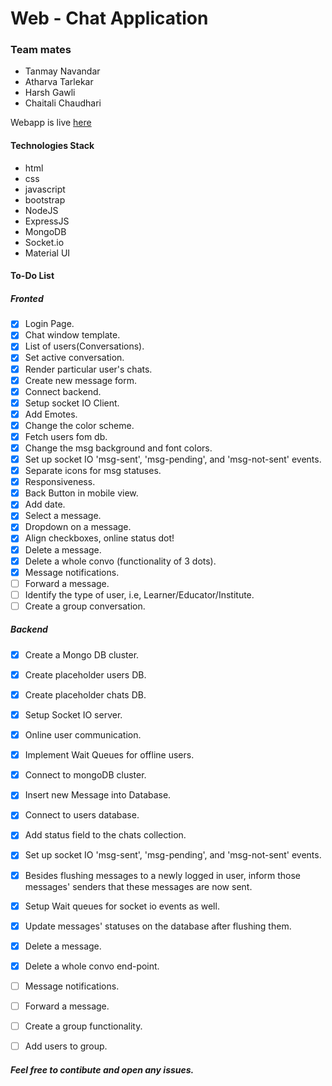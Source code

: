 
# Web - Chat Application

### Team mates 
- Tanmay Navandar
- Atharva Tarlekar
- Harsh Gawli
- Chaitali Chaudhari
  
Webapp is live [here](http://yml-chat-app.herokuapp.com/)

#### Technologies Stack
- html
- css
- javascript
- bootstrap
- NodeJS
- ExpressJS
- MongoDB
- Socket.io
- Material UI
  
#### To-Do List
##### Fronted
- [x] Login Page.
- [x] Chat window template.
- [x] List of users(Conversations).
- [x] Set active conversation.
- [x] Render particular user's chats.
- [x] Create new message form.
- [x] Connect backend.
- [x] Setup socket IO Client.
- [x] Add Emotes.
- [x] Change the color scheme.
- [x] Fetch users fom db.
- [x] Change the msg background and font colors.
- [x] Set up socket IO 'msg-sent', 'msg-pending', and 'msg-not-sent' events.
- [x] Separate icons for msg statuses.
- [x] Responsiveness.
- [x] Back Button in mobile view.
- [x] Add date.
- [x] Select a message.
- [x] Dropdown on a message.
- [x] Align checkboxes, online status dot!
- [x] Delete a message.
- [x] Delete a whole convo (functionality of 3 dots).
- [x] Message notifications.
- [ ] Forward a message.
- [ ] Identify the type of user, i.e, Learner/Educator/Institute.
- [ ] Create a group conversation.

##### Backend
- [x] Create a Mongo DB cluster.
- [x] Create placeholder users DB.
- [x] Create placeholder chats DB.
- [x] Setup Socket IO server.
- [x] Online user communication.
- [x] Implement Wait Queues for offline users.
- [x] Connect to mongoDB cluster.
- [x] Insert new Message into Database.
- [x] Connect to users database.
- [x] Add status field to the chats collection.
- [x] Set up socket IO 'msg-sent', 'msg-pending', and 'msg-not-sent' events.
- [x] Besides flushing messages to a newly logged in user, inform those messages' senders that these messages are now sent.
- [x] Setup Wait queues for socket io events as well.
- [x] Update messages' statuses on the database after flushing them.
- [x] Delete a message.
- [x] Delete a whole convo end-point.
- [ ] Message notifications.
- [ ] Forward a message.
- [ ] Create a group functionality.
- [ ] Add users to group.

  
##### Feel free to contibute and open any issues.
